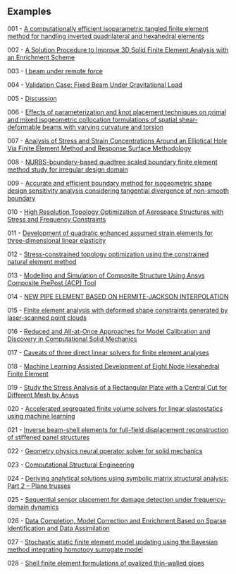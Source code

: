 ## Examples

001 - [A computationally efficient isoparametric tangled finite element method for handling inverted quadrilateral and hexahedral elements](https://doi.org/10.1016/j.cma.2023.115897)

002 - [A Solution Procedure to Improve 3D Solid Finite Element Analysis with an Enrichment Scheme](http://dx.doi.org/10.3390/app13127114)

003 - [I beam under remote force](https://www.simscale.com/docs/validation-cases/i-beam-under-remote-force/)

004 - [Validation Case: Fixed Beam Under Gravitational Load](https://www.simscale.com/docs/validation-cases/fixed-beam-under-gravitational-load/)

005 - [Discussion](https://www.researchgate.net/post/Why_does_the_thermal_expansion_change_with_varying_length_of_cylinder_in_Abaqus)

006 - [Effects of parameterization and knot placement techniques on primal and mixed isogeometric collocation formulations of spatial shear-deformable beams with varying curvature and torsion](http://dx.doi.org/10.1016/j.camwa.2020.06.006)


007 - [Analysis of Stress and Strain Concentrations Around an Elliptical Hole Via Finite Element Method and Response Surface Methodology](https://doi.org/10.58491/2735-4202.3175)

008 - [NURBS-boundary-based quadtree scaled boundary finite element method study for irregular design domain](https://doi.org/10.1016/j.enganabound.2023.12.007)

009 - [Accurate and efficient boundary method for isogeometric shape design sensitivity analysis considering tangential divergence of non-smooth boundary](http://dx.doi.org/10.21203/rs.3.rs-3838261/v1)

010 - [High Resolution Topology Optimization of Aerospace Structures with Stress and Frequency Constraints](http://dx.doi.org/10.2514/6.2018-4056)

011 - [Development of quadratic enhanced assumed strain elements for three-dimensional linear elasticity](https://doi.org/10.1016/j.compstruc.2023.107217)

012 - [Stress-constrained topology optimization using the constrained natural element method](https://doi.org/10.1007/s00158-024-03786-y)

013 - [Modelling and Simulation of Composite Structure Using Ansys Composite PrePost (ACP) Tool](https://www.springerprofessional.de/en/modelling-and-simulation-of-composite-structure-using-ansys-comp/27037378)

014 - [NEW PIPE ELEMENT BASED ON HERMITE-JACKSON INTERPOLATION](https://doi.org/10.1051/m2an/2024027)

015 - [Finite element analysis with deformed shape constraints generated by laser-scanned point clouds](https://doi.org/10.1002/nme.7555)

016 - [Reduced and All-at-Once Approaches for Model Calibration and Discovery in Computational Solid Mechanics](https://doi.org/10.1115/1.4066118)

017 - [Caveats of three direct linear solvers for finite element analyses](https://doi.org/10.1002/nme.7545)

018 - [Machine Learning Assisted Development of Eight Node Hexahedral Finite Element](http://dx.doi.org/10.1007/978-981-97-1306-6_20)

019 - [Study the Stress Analysis of a Rectangular Plate with a Central Cut for Different Mesh by Ansys ](https://doi.org/10.9756/IAJSE/V10I2/IAJSE1021)

020 - [Accelerated segregated finite volume solvers for linear elastostatics using machine learning](https://doi.org/10.1016/j.advengsoft.2024.103763)

021 - [Inverse beam-shell elements for full-field displacement reconstruction of stiffened panel structures](https://doi.org/10.1016/j.finel.2024.104235)

022 - [Geometry physics neural operator solver for solid mechanics](https://doi.org/10.1111/mice.13405)

023 - [Computational Structural Engineering](https://www.cgcae.com/the-fem-handbook/)

024 - [Deriving analytical solutions using symbolic matrix structural analysis: Part 2 – Plane trusses](https://doi.org/10.1016/j.heliyon.2025.e42372)

025 - [Sequential sensor placement for damage detection under frequency-domain dynamics](https://doi.org/10.1016/j.finel.2025.104315)

026 - [Data Completion, Model Correction and Enrichment Based on Sparse Identification and Data Assimilation]( https://doi.org/10.3390/app12157458)

027 - [Stochastic static finite element model updating using the Bayesian method integrating homotopy surrogate model](https://doi.org/10.1016/j.compstruc.2025.107769)

028 - [Shell finite element formulations of ovalized thin-walled pipes](https://doi.org/10.1080/15397734.2025.2505190)

